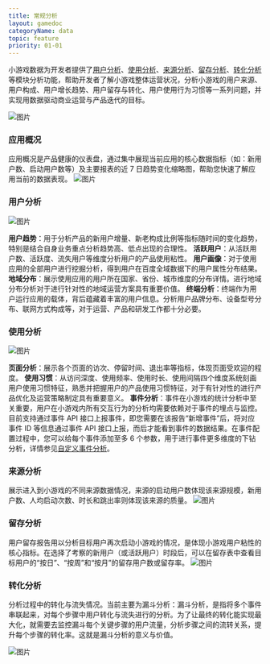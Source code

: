 ```yaml
---
title: 常规分析
layout: gamedoc
categoryName: data
topic: feature
priority: 01-01
---
```


小游戏数据为开发者提供了[用户分析](/game/data/feature/concept/#用户分析)、[使用分析](/game/data/feature/concept/#使用分析)、[来源分析](/game/data/feature/concept/#来源分析)、[留存分析](/game/data/feature/concept/#留存分析)、[转化分析](/game/data/feature/concept/#转化分析)等模块分析功能，帮助开发者了解小游戏整体运营状况，分析小游戏的用户来源、用户构成、用户增长趋势、用户留存与转化、用户使用行为习惯等一系列问题，并实现用数据驱动商业运营与产品迭代的目标。


![图片](/img/game/data/concept12.png)

### 应用概况

应用概况是产品健康的仪表盘，通过集中展现当前应用的核心数据指标（如：新用户数、启动用户数等）及主要报表的近 7 日趋势变化缩略图，帮助您快速了解应用当前的数据表现。
![图片](/img/game/data/concept01.png)

### 用户分析

![图片](/img/game/data/concept02.png)

**用户趋势**：用于分析产品的新用户增量、新老构成比例等指标随时间的变化趋势，特别是结合自身业务重点分析趋势高、低点出现的合理性。
**活跃用户**：从活跃用户数、活跃度、流失用户等维度分析用户的产品使用粘性。
**用户画像**：对于使用应用的全部用户进行挖掘分析，得到用户在百度全域数据下的用户属性分布结果。
**地域分布**：展示使用应用的用户所在国家、省份、城市维度的分布详情。进行地域分布分析对于进行针对性的地域运营方案具有重要价值。
**终端分析**：终端作为用户运行应用的载体，背后蕴藏着丰富的用户信息。分析用户品牌分布、设备型号分布、联网方式构成等，对于运营、产品和研发工作都十分必要。

### 使用分析

![图片](/img/game/data/concept03.png)

**页面分析**：展示各个页面的访次、停留时间、退出率等指标，体现页面受欢迎的程度。
**使用习惯**：从访问深度、使用频率、使用时长、使用间隔四个维度系统刻画用户使用习惯特征，熟悉并把握用户的产品使用习惯特征，对于有针对性的进行产品优化及运营策略制定具有重要意义。
**事件分析**：事件在小游戏的统计分析中至关重要，用户在小游戏内所有交互行为的分析均需要依赖对于事件的埋点与监控。目前支持通过事件 API 接口上报事件，即您需要在该报告“新增事件”后，将对应事件 ID 等信息通过事件 API 接口上报，而后才能看到事件的数据结果。在事件配置过程中，您可以给每个事件添加至多 6 个参数，用于进行事件更多维度的下钻分析，详情参见<a href="../custom/">自定义事件分析</a>。



### 来源分析

展示进入到小游戏的不同来源数据情况，来源的启动用户数体现该来源规模，新用户数、人均启动次数、时长和跳出率则体现该来源的质量。
![图片](/img/game/data/concept04.png)

### 留存分析

用户留存报告用以分析目标用户再次启动小游戏的情况，是体现小游戏用户粘性的核心指标。在选择了考察的新用户（或活跃用户）时段后，可以在留存表中查看目标用户的“按日”、“按周”和“按月”的留存用户数或留存率。
![图片](/img/game/data/concept05.png)

### 转化分析

分析过程中的转化与流失情况。当前主要为漏斗分析：漏斗分析，是指将多个事件串联起来，对每个步骤中用户转化与流失进行的分析。为了让最终的转化能实现最大化，就需要去监控漏斗每个关键步骤的用户流量，分析步骤之间的流转关系，提升每个步骤的转化率。这就是漏斗分析的意义与价值。

![图片](/img/game/data/concept13.png)